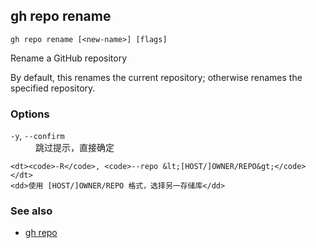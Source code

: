 

## gh repo rename

```
gh repo rename [<new-name>] [flags]
```

Rename a GitHub repository

By default, this renames the current repository; otherwise renames the specified repository.

### Options


<dl class="flags">
	<dt><code>-y</code>, <code>--confirm</code></dt>
	<dd>跳过提示，直接确定</dd>

	<dt><code>-R</code>, <code>--repo &lt;[HOST/]OWNER/REPO&gt;</code></dt>
	<dd>使用 [HOST/]OWNER/REPO 格式，选择另一存储库</dd>
</dl>


### See also

* [gh repo](./gh_repo)
